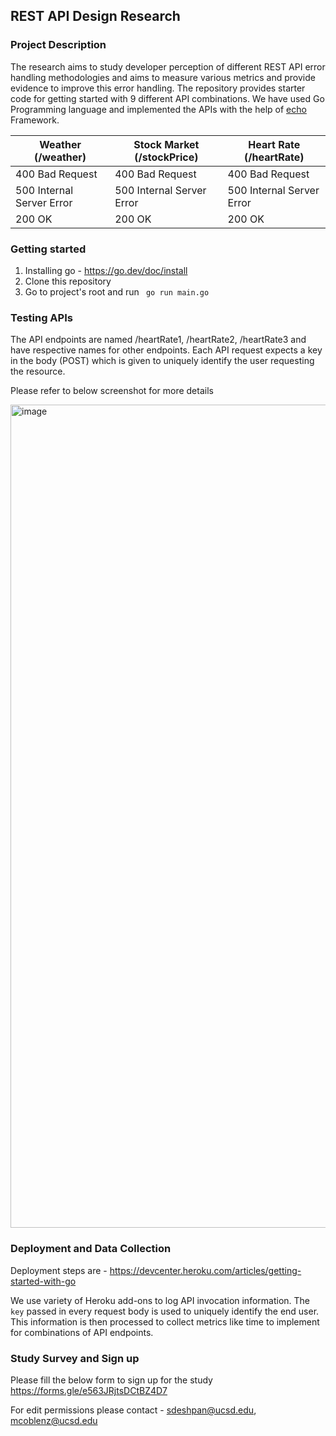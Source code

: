 ## REST API Design Research

### Project Description

The research aims to study developer perception of different REST API error handling methodologies and aims to measure various metrics and provide evidence to improve this error handling. The repository provides starter code for getting started with 9 different API combinations. We have used Go Programming language and implemented the APIs with the help of [echo](https://echo.labstack.com/) Framework.

 Weather (/weather) | Stock Market (/stockPrice) | Heart Rate (/heartRate) |
--- | --- | --- 
400 Bad Request | 400 Bad Request | 400 Bad Request |
500 Internal Server Error | 500 Internal Server Error | 500 Internal Server Error |
200 OK | 200 OK | 200 OK |


### Getting started

1. Installing go - https://go.dev/doc/install
2. Clone this repository
3. Go to project's root and run ``` go run main.go```


### Testing APIs

The API endpoints are named /heartRate1, /heartRate2, /heartRate3 and have respective names for other endpoints. Each API request expects a key in the body (POST) which is given to uniquely identify the user requesting the resource.

Please refer to below screenshot for more details

<img width="1317" alt="image" src="https://user-images.githubusercontent.com/8417988/204929611-d22dd750-d336-4475-9c58-13daf9e847a5.png">


### Deployment and Data Collection

Deployment steps are - https://devcenter.heroku.com/articles/getting-started-with-go

We use variety of Heroku add-ons to log API invocation information. The `key` passed in every request body is used to uniquely identify the end user. This information is then processed to collect metrics like time to implement for combinations of API endpoints.


### Study Survey and Sign up

Please fill the below form to sign up for the study
https://forms.gle/e563JRjtsDCtBZ4D7

For edit permissions please contact - sdeshpan@ucsd.edu, mcoblenz@ucsd.edu
